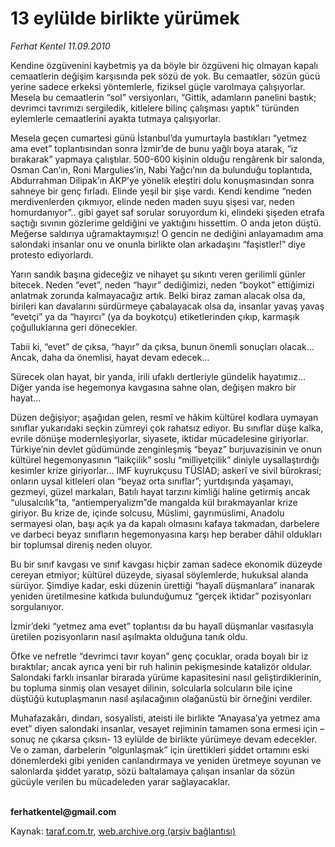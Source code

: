 # 13 eylülde birlikte yürümek

*Ferhat Kentel 11.09.2010*

<div class="yazi"><p>Kendine özgüvenini kaybetmiş ya da böyle bir özgüveni hiç olmayan kapalı cemaatlerin değişim karşısında pek sözü de yok. Bu cemaatler, sözün gücü yerine sadece erkeksi yöntemlerle, fiziksel güçle varolmaya çalışıyorlar. Mesela bu cemaatlerin “sol” versiyonları, “Gittik, adamların panelini bastık; devrimci tavrımızı sergiledik, kitlelere bilinç çalışması yaptık” türünden eylemlerle cemaatlerini ayakta tutmaya çalışıyorlar. </p>
<p>Mesela geçen cumartesi günü İstanbul’da yumurtayla bastıkları “yetmez ama evet” toplantısından sonra İzmir’de de bunu yağlı boya atarak, “iz bırakarak” yapmaya çalıştılar. 500-600 kişinin olduğu rengârenk bir salonda, Osman Can’ın, Roni Margulies’in, Nabi Yağcı’nın da bulunduğu toplantıda, Abdurrahman Dilipak’ın AKP’ye yönelik eleştiri dolu konuşmasından sonra sahneye bir genç fırladı. Elinde yeşil bir şişe vardı. Kendi kendime “neden merdivenlerden çıkmıyor, elinde neden maden suyu şişesi var, neden homurdanıyor”.. gibi gayet saf sorular soruyordum ki, elindeki şişeden etrafa saçtığı sıvının gözlerime geldiğini ve yaktığını hissettim. O anda jeton düştü. Meğerse saldırıya uğramaktaymışız! O gencin ne dediğini anlayamadım ama salondaki insanlar onu ve onunla birlikte olan arkadaşını “faşistler!” diye protesto ediyorlardı. </p>
<p>Yarın sandık başına gideceğiz ve nihayet şu sıkıntı veren gerilimli günler bitecek. Neden “evet”, neden “hayır” dediğimizi, neden “boykot” ettiğimizi anlatmak zorunda kalmayacağız artık. Belki biraz zaman alacak olsa da, birileri kan davalarını sürdürmeye çabalayacak olsa da, insanlar yavaş yavaş “evetçi” ya da “hayırcı” (ya da boykotçu) etiketlerinden çıkıp, karmaşık çoğulluklarına geri dönecekler.</p>
<p>Tabii ki, “evet” de çıksa, “hayır” da çıksa, bunun önemli sonuçları olacak... Ancak, daha da önemlisi, hayat devam edecek...</p>
<p>Sürecek olan hayat, bir yanda, irili ufaklı dertleriyle gündelik hayatımız... Diğer yanda ise hegemonya kavgasına sahne olan, değişen makro bir hayat... </p>
<p>Düzen değişiyor; aşağıdan gelen, resmî ve hâkim kültürel kodlara uymayan sınıflar yukarıdaki seçkin zümreyi çok rahatsız ediyor. Bu sınıflar düşe kalka, evrile dönüşe modernleşiyorlar, siyasete, iktidar mücadelesine giriyorlar. Türkiye’nin devlet güdümünde zenginleşmiş “beyaz” burjuvazisinin ve onun kültürel hegemonyasının “laikçilik” soslu “milliyetçilik” diniyle uysallaştırdığı kesimler krize giriyorlar... IMF kuyrukçusu TÜSİAD; askerî ve sivil bürokrasi; onların uysal kitleleri olan “beyaz orta sınıflar”; yurtdışında yaşamayı, gezmeyi, güzel markaları, Batılı hayat tarzını kimliği haline getirmiş ancak “ulusalcılık”ta, “antiemperyalizm”de mangalda kül bırakmayanlar krize giriyor. Bu krize de, içinde solcusu, Müslimi, gayrımüslimi, Anadolu sermayesi olan, başı açık ya da kapalı olmasını kafaya takmadan, darbelere ve darbeci beyaz sınıfların hegemonyasına karşı hep beraber dâhil oldukları bir toplumsal direniş neden oluyor.</p>
<p>Bu bir sınıf kavgası ve sınıf kavgası hiçbir zaman sadece ekonomik düzeyde cereyan etmiyor; kültürel düzeyde, siyasal söylemlerde, hukuksal alanda sürüyor. Şimdiye kadar, eski düzenin ürettiği “hayalî düşmanlara” inanarak yeniden üretilmesine katkıda bulunduğumuz “gerçek iktidar” pozisyonları sorgulanıyor. </p>
<p>İzmir’deki “yetmez ama evet” toplantısı da bu hayalî düşmanlar vasıtasıyla üretilen pozisyonların nasıl aşılmakta olduğuna tanık oldu. </p>
<p>Öfke ve nefretle “devrimci tavır koyan” genç çocuklar, orada boyalı bir iz bıraktılar; ancak ayrıca yeni bir ruh halinin pekişmesinde katalizör oldular. Salondaki farklı insanlar birarada yürüme kapasitesini nasıl geliştirdiklerinin, bu topluma sinmiş olan vesayet dilinin, solcularla solcuların bile içine düştüğü kutuplaşmanın nasıl aşılacağının olağanüstü bir örneğini verdiler. </p>
<p>Muhafazakârı, dindarı, sosyalisti, ateisti ile birlikte “Anayasa’ya yetmez ama evet” diyen salondaki insanlar, vesayet rejiminin tamamen sona ermesi için –sonuç ne çıkarsa çıksın- 13 eylülde de birlikte yürümeye devam edecekler. Ve o zaman, darbelerin “olgunlaşmak” için ürettikleri şiddet ortamını eski dönemlerdeki gibi yeniden canlandırmaya ve yeniden üretmeye soyunan ve salonlarda şiddet yaratıp, sözü baltalamaya çalışan insanlar da sözün gücüyle verilen bu mücadeleden yarar sağlayacaklar.</p>
<p><b><br/>ferhatkentel@gmail.com</b></p></div>

Kaynak: [taraf.com.tr](http://www.taraf.com.tr:80/ferhat-kentel/makale-13-eylulde-birlikte-yurumek.htm), [web.archive.org (arşiv bağlantısı)](http://web.archive.org/web/20100913050144/http://www.taraf.com.tr:80/ferhat-kentel/makale-13-eylulde-birlikte-yurumek.htm)
